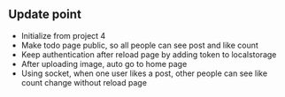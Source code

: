 ## Update point

- Initialize from project 4
- Make todo page public, so all people can see post and like count
- Keep authentication after reload page by adding token to localstorage
- After uploading image, auto go to home page
- Using socket, when one user likes a post, other people can see like count change without reload page
